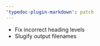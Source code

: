 ```yaml
---
'typedoc-plugin-markdown': patch
---
```


- Fix incorrect heading levels
- Slugify output filenames
